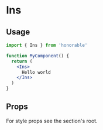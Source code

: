 # Ins

## Usage

```jsx
import { Ins } from 'honorable'

function MyComponent() {
  return (
    <Ins>
      Hello world
    </Ins>
  )
}
```

## Props

For style props see the section's root.
